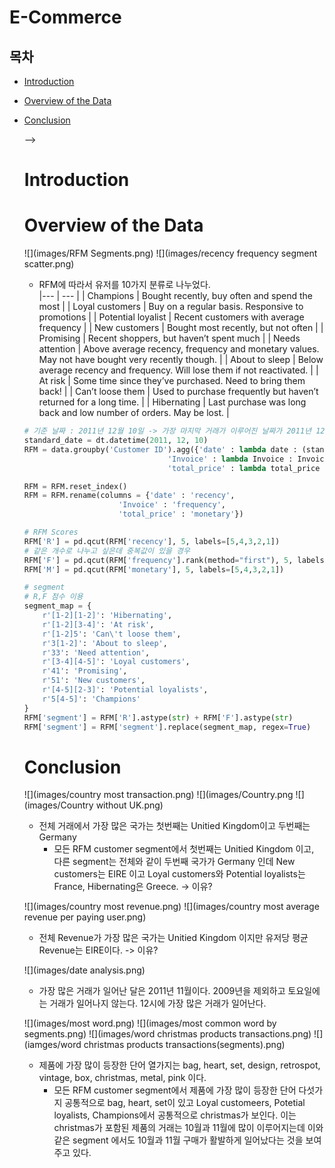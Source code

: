 # E-Commerce 

## 목차
- [Introduction](#introduction)
- [Overview of the Data](#overview-of-the-data)
- [Conclusion](#conclusion)

    <!-- * [Preprocess](#preprocess)
<!-- - [Exploratory Data Analysis](#exploratory-data-analysis)
    * [Numerical Data](#numerical-data)
    * [Categorical Data](#categorical-data)
- [Machine Learning Modeling](#machine-learning-modeling)
    * [Testing algorithm](#testing-algorithm)
    * [Feature Importances](#feature-importances)
    * [Learning Curve](#learning-curve)
    * [Confusion Matrix](#confusion-matrix)
- [Retrospect](#retrospect) --> -->

# Introduction
# Overview of the Data

![](images/RFM Segments.png)
![](images/recency frequency segment scatter.png)

- RFM에 따라서 유저를 10가지 분류로 나누었다.  
|--- | --- | 
| Champions | Bought recently, buy often and spend the most | 
| Loyal customers | Buy on a regular basis. Responsive to promotions | 
| Potential loyalist | Recent customers with average frequency |
| New customers | Bought most recently, but not often |
| Promising | Recent shoppers, but haven’t spent much |
| Needs attention | Above average recency, frequency and monetary values. May not have bought very recently though. |
| About to sleep | Below average recency and frequency. Will lose them if not reactivated. | 
| At risk | Some time since they’ve purchased. Need to bring them back! |
| Can’t loose them | Used to purchase frequently but haven’t returned for a long time. |
| Hibernating | Last purchase was long back and low number of orders. May be lost. |


``` python
# 기준 날짜 : 2011년 12월 10일 -> 가장 마지막 거래가 이루어진 날짜가 2011년 12월 9일이기 때문
standard_date = dt.datetime(2011, 12, 10)
RFM = data.groupby('Customer ID').agg({'date' : lambda date : (standard_date - date.max()).days,
                                'Invoice' : lambda Invoice : Invoice.nunique(),
                                'total_price' : lambda total_price : total_price.sum()})

RFM = RFM.reset_index()
RFM = RFM.rename(columns = {'date' : 'recency',
                     'Invoice' : 'frequency',
                     'total_price' : 'monetary'})

# RFM Scores
RFM['R'] = pd.qcut(RFM['recency'], 5, labels=[5,4,3,2,1])
# 같은 개수로 나누고 싶은데 중복값이 있을 경우
RFM['F'] = pd.qcut(RFM['frequency'].rank(method="first"), 5, labels=[5,4,3,2,1])
RFM['M'] = pd.qcut(RFM['monetary'], 5, labels=[5,4,3,2,1])

# segment
# R,F 점수 이용
segment_map = {
    r'[1-2][1-2]': 'Hibernating',
    r'[1-2][3-4]': 'At risk',
    r'[1-2]5': 'Can\'t loose them',
    r'3[1-2]': 'About to sleep',
    r'33': 'Need attention',
    r'[3-4][4-5]': 'Loyal customers',
    r'41': 'Promising',
    r'51': 'New customers',
    r'[4-5][2-3]': 'Potential loyalists',
    r'5[4-5]': 'Champions'
}
RFM['segment'] = RFM['R'].astype(str) + RFM['F'].astype(str)
RFM['segment'] = RFM['segment'].replace(segment_map, regex=True)
```

# Conclusion

![](images/country most transaction.png)
![](images/Country.png
![](images/Country without UK.png)

- 전체 거래에서 가장 많은 국가는 첫번째는 Unitied Kingdom이고 두번째는 Germany
    - 모든 RFM customer segment에서 첫번째는 Unitied Kingdom 이고,
다른 segment는 전체와 같이 두번째 국가가 Germany 인데 New customers는 EIRE 이고 Loyal customers와 Potential loyalists는 France, Hibernating은 Greece. -> 이유?

![](images/country most revenue.png)
![](images/country most average revenue per paying user.png)

- 전체 Revenue가 가장 많은 국가는 Unitied Kingdom 이지만 유저당 평균 Revenue는 EIRE이다. -> 이유?

![](images/date analysis.png)
- 가장 많은 거래가 일어난 달은 2011년 11월이다. 2009년을 제외하고 토요일에는 거래가 일어나지 않는다. 12시에 가장 많은 거래가 일어난다. 

![](images/most word.png)
![](images/most common word by segments.png)
![](images/word christmas products transactions.png)
![](iamges/word christmas products transactions(segments).png)
- 제품에 가장 많이 등장한 단어 열가지는 bag, heart, set, design, retrospot, vintage, box, christmas, metal, pink 이다.
    - 모든 RFM customer segment에서 제품에 가장 많이 등장한 단어 다섯가지 공통적으로 bag, heart, set이 있고 Loyal customeers, Potetial loyalists, Champions에서 공통적으로 christmas가 보인다. 이는 christmas가 포함된 제품의 거래는 10월과 11월에 많이 이루어지는데 이와 같은 segment 에서도 10월과 11월 구매가 활발하게 일어났다는 것을 보여주고 있다. 